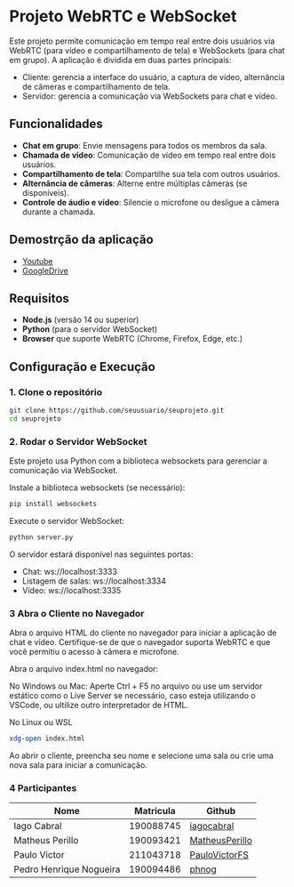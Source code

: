 # Projeto WebRTC e WebSocket

Este projeto permite comunicação em tempo real entre dois usuários via WebRTC (para vídeo e compartilhamento de tela) e WebSockets (para chat em grupo). A aplicação é dividida em duas partes principais:
- Cliente: gerencia a interface do usuário, a captura de vídeo, alternância de câmeras e compartilhamento de tela.
- Servidor: gerencia a comunicação via WebSockets para chat e vídeo.

## Funcionalidades
- **Chat em grupo**: Envie mensagens para todos os membros da sala.
- **Chamada de vídeo**: Comunicação de vídeo em tempo real entre dois usuários.
- **Compartilhamento de tela**: Compartilhe sua tela com outros usuários.
- **Alternância de câmeras**: Alterne entre múltiplas câmeras (se disponíveis).
- **Controle de áudio e vídeo**: Silencie o microfone ou desligue a câmera durante a chamada.

## Demostrção da aplicação 
- [Youtube](https://youtu.be/7cLSSfWBGHA)
- [GoogleDrive](https://drive.google.com/drive/folders/1rZlOLwlRr9bbd1CxPubnz81eIugvuflO?usp=sharing)

## Requisitos

- **Node.js** (versão 14 ou superior)
- **Python** (para o servidor WebSocket)
- **Browser** que suporte WebRTC (Chrome, Firefox, Edge, etc.)

## Configuração e Execução

### 1. Clone o repositório

```bash
git clone https://github.com/seuusuario/seuprojeto.git
cd seuprojeto
```

### 2. Rodar o Servidor WebSocket

Este projeto usa Python com a biblioteca websockets para gerenciar a comunicação via WebSocket.

Instale a biblioteca websockets (se necessário):

```bash
pip install websockets
```
Execute o servidor WebSocket:
```bash
python server.py
```

O servidor estará disponível nas seguintes portas:
- Chat: ws://localhost:3333
- Listagem de salas: ws://localhost:3334
- Vídeo: ws://localhost:3335

### 3 Abra o Cliente no Navegador
Abra o arquivo HTML do cliente no navegador para iniciar a aplicação de chat e vídeo. Certifique-se de que o navegador suporta WebRTC e que você permitiu o acesso à câmera e microfone.

Abra o arquivo index.html no navegador:

No Windows ou Mac:
Aperte Ctrl + F5 no arquivo ou use um servidor estático como o Live Server se necessário, caso esteja utilizando o VSCode, ou ultilize outro interpretador de HTML.

No Linux ou WSL
```bash
xdg-open index.html
```
Ao abrir o cliente, preencha seu nome e selecione uma sala ou crie uma nova sala para iniciar a comunicação.


### 4 Participantes



| Nome            | Matricula | Github |
| --------------- | --------- | ------ |
| Iago Cabral     | 190088745      | [iagocabral](https://github.com/iagocabral)   |
| Matheus Perillo |      190093421     |  [MatheusPerillo](https://github.com/MatheusPerillo)      |
| Paulo Victor    |    211043718       |     [PauloVictorFS](https://github.com/PauloVictorFS)   |
| Pedro Henrique Nogueira                |     190094486      |    [phnog](https://github.com/phnog)    |
